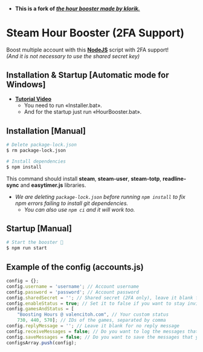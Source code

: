 * #### This is a fork of [*the hour booster made by klorik.*](https://www.unknowncheats.me/forum/cs-go-releases/201270-ez-steam-hours-booster-nodejs-steamguard-2fa.html)

# Steam Hour Booster (2FA Support)

Boost multiple account with this [**NodeJS**](https://nodejs.org/en/download/) script with 2FA support!  
*(And it is not necessary to use the shared secret key)*

## Installation & Startup [Automatic mode for Windows]

* [**Tutorial Video**](https://youtu.be/JNBsTL1XZUE)  
	* You need to run «Installer.bat».  
	* And for the startup just run «HourBooster.bat».

## Installation [Manual]
```bash
# Delete package-lock.json
$ rm package-lock.json

# Install dependencies
$ npm install
```
This command should install **steam**, **steam-user**, **steam-totp**, **readline-sync** and **easytimer.js** libraries.
* *We are deleting `package-lock.json` before running `npm install` to fix npm errors failing to install git dependencies.*
	* *You can also use `npm ci` and it will work too.*

## Startup [Manual]
```bash
# Start the booster 🎉
$ npm run start
```

## Example of the config (accounts.js)
```javascript
config = {};
config.username = 'username'; // Account username
config.password = 'password'; // Account password
config.sharedSecret = ''; // Shared secret (2FA only), leave it blank for steam guard code
config.enableStatus = true; // Set it to false if you want to stay invisible
config.gamesAndStatus = [
	"Boosting Hours @ valencitoh.com", // Your custom status
	730, 440, 570]; // IDs of the games, separated by comma
config.replyMessage = ''; // Leave it blank for no reply message
config.receiveMessages = false; // Do you want to log the messages that you receive in the terminal?
config.saveMessages = false; // Do you want to save the messages that you receive in a file? 
configsArray.push(config);
```

